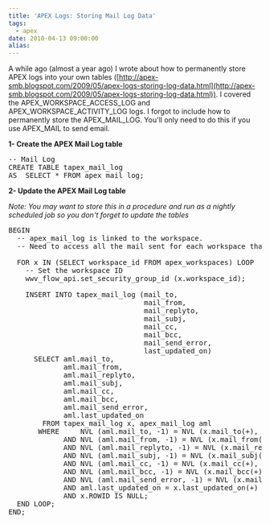 ```yaml
---
title: 'APEX Logs: Storing Mail Log Data'
tags:
  - apex
date: 2010-04-13 09:00:00
alias:
---
```


A while ago (almost a year ago) I wrote about how to permanently store APEX logs into your own tables ([http://apex-smb.blogspot.com/2009/05/apex-logs-storing-log-data.html](http://apex-smb.blogspot.com/2009/05/apex-logs-storing-log-data.html)). I covered the APEX_WORKSPACE_ACCESS_LOG and APEX_WORKSPACE_ACTIVITY_LOG logs. I forgot to include how to permanently store the APEX_MAIL_LOG. You'll only need to do this if you use APEX_MAIL to send email.

<span style="font-weight:bold;">1- Create the APEX Mail Log table</span>
<pre class="brush: sql">
-- Mail Log
CREATE TABLE tapex_mail_log
AS  SELECT * FROM apex_mail_log;
</pre><span style="font-weight:bold;">2- Update the APEX Mail Log table</span>

<span style="font-style:italic;">Note: You may want to store this in a procedure and run as a nightly scheduled job so you don't forget to update the tables</span>
<pre class="brush: sql">
BEGIN
  -- apex_mail_log is linked to the workspace.
  -- Need to access all the mail sent for each workspace that is linked to this schema

  FOR x IN (SELECT workspace_id FROM apex_workspaces) LOOP
    -- Set the workspace ID
    wwv_flow_api.set_security_group_id (x.workspace_id);

    INSERT INTO tapex_mail_log (mail_to,
                                mail_from,
                                mail_replyto,
                                mail_subj,
                                mail_cc,
                                mail_bcc,
                                mail_send_error,
                                last_updated_on)
      SELECT aml.mail_to,
             aml.mail_from,
             aml.mail_replyto,
             aml.mail_subj,
             aml.mail_cc,
             aml.mail_bcc,
             aml.mail_send_error,
             aml.last_updated_on
        FROM tapex_mail_log x, apex_mail_log aml
       WHERE     NVL (aml.mail_to, -1) = NVL (x.mail_to(+), -1)
             AND NVL (aml.mail_from, -1) = NVL (x.mail_from(+), -1)
             AND NVL (aml.mail_replyto, -1) = NVL (x.mail_replyto(+), -1)
             AND NVL (aml.mail_subj, -1) = NVL (x.mail_subj(+), -1)
             AND NVL (aml.mail_cc, -1) = NVL (x.mail_cc(+), -1)
             AND NVL (aml.mail_bcc, -1) = NVL (x.mail_bcc(+), -1)
             AND NVL (aml.mail_send_error, -1) = NVL (x.mail_send_error(+), -1)
             AND aml.last_updated_on = x.last_updated_on(+)
             AND x.ROWID IS NULL;
  END LOOP;
END;
</pre>
